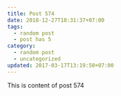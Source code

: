 ```yaml
---
title: Post 574
date: 2018-12-27T18:31:37+07:00
tags:
  - random post
  - post has 5
category:
  - random post
  - uncategorized
updated: 2017-03-17T13:19:50+07:00
---
```

This is content of post 574